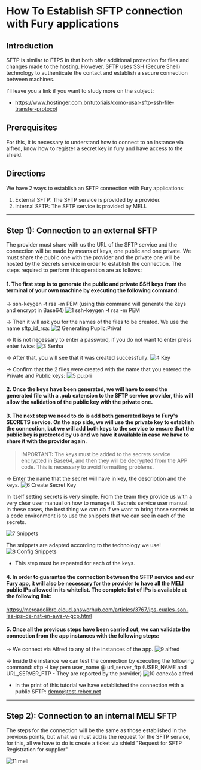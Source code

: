 # How To Establish SFTP connection with Fury applications

## Introduction

SFTP is similar to FTPS in that both offer additional protection for files and changes made to the hosting. However, SFTP uses SSH (Secure Shell) technology to authenticate the contact and establish a secure connection between machines.

I'll leave you a link if you want to study more on the subject:
* https://www.hostinger.com.br/tutoriais/como-usar-sftp-ssh-file-transfer-protocol

## Prerequisites

For this, it is necessary to understand how to connect to an instance via alfred, know how to register a secret key in fury and have access to the shield.

## Directions

We have 2 ways to establish an SFTP connection with Fury applications:

1) External SFTP: The SFTP service is provided by a provider.
2) Internal SFTP: The SFTP service is provided by MELI.

----------------------------------------------
## Step 1): Connection to an external SFTP

The provider must share with us the URL of the SFTP service and the connection will be made by means of keys, one public and one private. We must share the public one with the provider and the private one will be hosted by the Secrets service in order to establish the connection. The steps required to perform this operation are as follows:

#### 1. The first step is to generate the public and private SSH keys from the terminal of your own machine by executing the following command:

-> ssh-keygen -t rsa -m PEM (using this command will generate the keys and encrypt in Base64)
![1 ssh-keygen -t rsa -m PEM](https://user-images.githubusercontent.com/81833300/134931157-613bafea-4e3c-4b01-8522-1f83ecd6d733.png)

-> Then it will ask you for the names of the files to be created. We use the name sftp_id_rsa:
![2 Generating Puplic:Privat](https://user-images.githubusercontent.com/81833300/134931460-854daa71-5706-46be-aec5-034632d3a8b2.png)

-> It is not necessary to enter a password, if you do not want to enter press enter twice:
 ![3 Senha](https://user-images.githubusercontent.com/81833300/134931666-6265384c-4b6a-41a7-a8e4-d31094a28d80.png)

-> After that, you will see that it was created successfully:
![4 Key](https://user-images.githubusercontent.com/81833300/134931759-391a5651-5675-4052-9d39-20ca1df86440.png)

-> Confirm that the 2 files were created with the name that you entered the Private and Public keys:
![5 pu:pri](https://user-images.githubusercontent.com/81833300/134931856-3868a9e4-b15c-4263-bc30-50dc021e0708.png)


#### 2. Once the keys have been generated, we will have to send the generated file with a .pub extension to the SFTP service provider, this will allow the validation of the public key with the private one.



#### 3. The next step we need to do is add both generated keys to Fury's SECRETS service. On the app side, we will use the private key to establish the connection, but we will add both keys to the service to ensure that the public key is protected by us and we have it available in case we have to share it with the provider again.
> IMPORTANT: The keys must be added to the secrets service encrypted in Base64, and then they will be decrypted from the APP code. This is necessary to avoid formatting problems.



-> Enter the name that the secret will have in key, the description and the keys.
![6 Create Secret Key](https://user-images.githubusercontent.com/81833300/134932009-49c60f59-87fd-48ab-925c-ce1757ef8ee7.png)

In itself setting secrets is very simple. From the team they provide us with a very clear user manual on how to manage it. Secrets service user manual.
In these cases, the best thing we can do if we want to bring those secrets to a code environment is to use the snippets that we can see in each of the secrets.

![7 Snippets](https://user-images.githubusercontent.com/81833300/134932157-aa8a48d8-7a85-4b4c-98a2-8708d42857d5.png)

The snippets are adapted according to the technology we use!
![8 Config Snippets](https://user-images.githubusercontent.com/81833300/134932264-e0d38cfb-9c29-4cd3-bd2c-2cf4125e6f8a.png)
  * This step must be repeated for each of the keys.

#### 4. In order to guarantee the connection between the SFTP service and our Fury app, it will also be necessary for the provider to have all the MELI public IPs allowed in its whitelist. The complete list of IPs is available at the following link:
https://mercadolibre.cloud.answerhub.com/articles/3767/ips-cuales-son-las-ips-de-nat-en-aws-y-gcp.html

#### 5. Once all the previous steps have been carried out, we can validate the connection from the app instances with the following steps:

-> We connect via Alfred to any of the instances of the app.
![9 alfred](https://user-images.githubusercontent.com/81833300/134933446-2b0c1d6d-9565-4392-a92a-12f115331437.png)

-> Inside the instance we can test the connection by executing the following command:
sftp -i key.pem user_name @ url_server_ftp (USER_NAME and URL_SERVER_FTP - They are reported by the provider)
![10 conexão alfred](https://user-images.githubusercontent.com/81833300/134933581-88a9e798-c263-4740-9542-8b1c2ad03e6b.png)
  * In the print of this tutorial we have established the connection with a public SFTP: demo@test.rebex.net

----------------------------------------------
## Step 2): Connection to an internal MELI SFTP

The steps for the connection will be the same as those established in the previous points, but what we must add is the request for the SFTP service, for this, all we have to do is create a ticket via shield "Request for SFTP Registration for supplier"

![11 meli](https://user-images.githubusercontent.com/81833300/134933843-78b13e3d-5775-4501-92d0-0c7e30c22b44.png)

